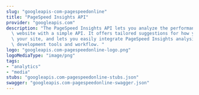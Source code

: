 ```yaml
---
slug: "googleapis-com-pagespeedonline"
title: "PageSpeed Insights API"
provider: "googleapis.com"
description: "The PageSpeed Insights API lets you analyze the performance of your\
  \ website with a simple API. It offers tailored suggestions for how you can optimize\
  \ your site, and lets you easily integrate PageSpeed Insights analysis into your\
  \ development tools and workflow. "
logo: "googleapis.com-pagespeedonline-logo.png"
logoMediaType: "image/png"
tags:
- "analytics"
- "media"
stubs: "googleapis.com-pagespeedonline-stubs.json"
swagger: "googleapis.com-pagespeedonline-swagger.json"
---
```

